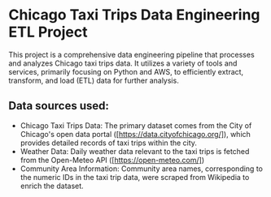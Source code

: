 # Chicago Taxi Trips Data Engineering ETL Project

This project is a comprehensive data engineering pipeline that processes and analyzes Chicago taxi trips data. 
It utilizes a variety of tools and services, primarily focusing on Python and AWS, to efficiently extract, transform, and load (ETL) data for further analysis.

## Data sources used:

- Chicago Taxi Trips Data: The primary dataset comes from the City of Chicago's open data portal ([https://data.cityofchicago.org/]), which provides detailed records of taxi trips within the city.
- Weather Data: Daily weather data relevant to the taxi trips is fetched from the Open-Meteo API ([https://open-meteo.com/])
- Community Area Information: Community area names, corresponding to the numeric IDs in the taxi trip data, were scraped from Wikipedia to enrich the dataset.
